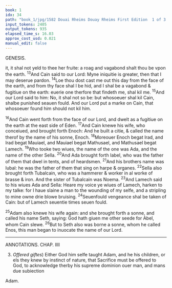 ```yaml
---
book: 1
idx: 34
path: "book_1/jpg/1582 Douai Rheims Douay Rheims First Edition  1 of 3 1609 Old Testament.pdf-34.jpg"
input_tokens: 2405
output_tokens: 935
elapsed_time_s: 16.03
approx_cost_usd: 0.021
manual_edit: false
---
```

GENESIS.

it, it shal not yeld to thee her fruite: a roag and vagabond shalt thou be vpon the earth. <sup>13</sup>And Cain said to our Lord: Myne iniquitie is greater, then that I may deserue pardon. <sup>14</sup>Loe thou dost cast me out this day from the face of the earth, and from thy face shal I be hid, and I shal be a vagabond & fugitiue on the earth: euerie one therfore that findeth me, shal kil me. <sup>15</sup>And our Lord said to him: No, it shal not so be: but whosoeuer shal kil Cain, shalbe punished seauen fould. And our Lord put a marke on Cain, that whosoeuer found him should not kil him.

<sup>16</sup>And Cain went forth from the face of our Lord, and dwelt as a fugitiue on the earth at the east side of Eden. <sup>17</sup>And Cain knewe his wife, who conceiued, and brought forth Enoch: And he built a citie, & called the name therof by the name of his sonne, Enoch. <sup>18</sup>Moreouer Enoch begat Irad, and Irad begat Mauiael, and Mauiael begat Mathusael, and Mathusael begat Lamech. <sup>19</sup>Who tooke two wiues, the name of the one was Ada, and the name of the other Sella. <sup>20</sup>And Ada brought forth Iabel, who was the father of them that dwel in tents, and of heardsmen. <sup>21</sup>And his brothers name was Iubal: he was the father of them that sing on harpe & organes. <sup>22</sup>Sella also brought forth Tubalcain, who was a hammerer & worker in al worke of brasse & iron. And the sister of Tubalcain was Noema. <sup>23</sup>And Lamech said to his wiues Ada and Sella: Heare my voice ye wiues of Lamech, harken to my talke: for I haue slaine a man to the wounding of my selfe, and a stripling to mine owne drie blowe bruising. <sup>24</sup>Seuenfould vengeance shal be taken of Cain: but of Lamech seuentie times seuen fould.

<sup>25</sup>Adam also knewe his wife again: and she brought forth a sonne, and called his name Seth, saying: God hath giuen me other seede for Abel, whom Cain slewe. <sup>26</sup>But to Seth also was borne a sonne, whom he called Enos, this man began to inuocate the name of our Lord.

---

ANNOTATIONS.
CHAP. IIII

3. *Offered giftes*) Either God him selfe taught Adam, and he his children, or els they knew by instinct of nature, that Sacrifice must be offered to God, to acknowledge therby his supreme dominion ouer man, and mans due subiection

[^1]: By the increase of Adams seede (by the line of Seth and Iacob, besides the lines of Ismael and Esau) in litle more then 400. yeares to aboue a hundred thousand men able to beare armes (Num. 1.) it appeareth that Caines progenie in so manie yeares might suffice to people a citie, yea a whole countrie. S. Aug. l. 15 ciuit. c. 8.

[^2]: This Lamech of Cains issue, is the first that is noted in Scripture, to haue taken two wiues.

<aside>Adam.</aside>
